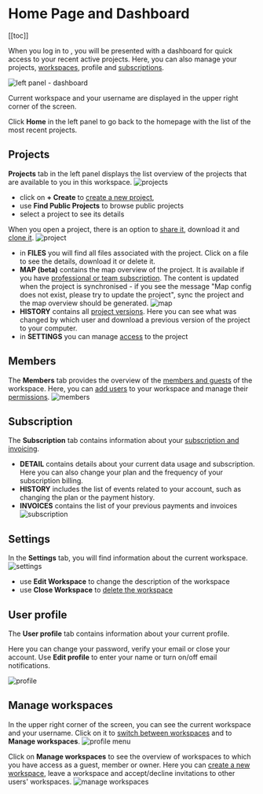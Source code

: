 # Home Page and Dashboard
[[toc]]

When you log in to <AppDomainNameLink desc="Mergin Maps"/>, you will be presented with a dashboard for quick access to your recent active projects. Here, you can also manage your projects, [workspaces](./workspaces/), profile and [subscriptions](../setup/subscriptions/).

![left panel - dashboard](./web-dashboard-panel.png)

Current workspace and your username are displayed in the upper right corner of the screen.

Click **Home** in the left panel to go back to the homepage with the list of the most recent projects. 

## Projects
**Projects** tab in the left panel displays the list overview of the projects that are available to you in this workspace.
![projects](./web-projects-tab.png)

- click on **+ Create** to [create a new project](./create-project/#create-a-project-through-merginmaps-com), 
- use **Find Public Projects** to browse public projects
- select a project to see its details

When you open a project, there is an option to [share it](./project-advanced/), download it and [clone it](./create-project/#clone-an-existing-project-through-merginmaps-com).
![project](./mergin-project.png)

- in **FILES** you will find all files associated with the project. Click on a file to see the details, download it or delete it.
- **MAP (beta)** contains the map overview of the project. It is available if you have [professional or team subscription](https://merginmaps.com/pricing). The content is updated when the project is synchronised - if you see the message "Map config does not exist, please try to update the project", sync the project and the map overview should be generated.
   ![map](./mergin-map.png)
- **HISTORY** contains all [project versions](./project-details/). Here you can see what was changed by which user and download a previous version of the project to your computer.
- in **SETTINGS** you can manage [access](./project-advanced/) to the project 

## Members
The **Members** tab provides the overview of the [members and guests](./permissions/#workspace-members-and-guests) of the workspace. Here, you can [add users](./project-advanced/#add-users-to-a-workspace) to your workspace and manage their [permissions](./permissions/).
![members](./web-members.png)

## Subscription
The **Subscription** tab contains information about your [subscription and invoicing](../setup/subscriptions/).
- **DETAIL** contains details about your current data usage and subscription. Here you can also change your plan and the frequency of your subscription billing.
- **HISTORY** includes the list of events related to your account, such as changing the plan or the payment history.
- **INVOICES** contains the list of your previous payments and invoices
![subscription](../setup/subscriptions/subscriptions.png)

## Settings
In the **Settings** tab, you will find information about the current workspace. 
![settings](./web-settings.png)
- use **Edit Workspace** to change the description of the workspace
- use **Close Workspace** to [delete the workspace](./workspaces/#how-to-delete-a-workspace)

## User profile
The **User profile** tab contains information about your current profile.

Here you can change your password, verify your email or close your account. Use **Edit profile** to enter your name or turn on/off email notifications. 

![profile](./mergin-user-profile.png) 

## Manage workspaces
In the upper right corner of the screen, you can see the current workspace and your username. Click on it to [switch between workspaces](./workspaces/#how-to-switch-between-workspaces) and to **Manage workspaces**.
![profile menu](./workspaces/web-switch-workspace.png)

Click on **Manage workspaces** to see the overview of workspaces to which you have access as a guest, member or owner. Here you can [create a new workspace](./workspaces/#how-to-create-a-new-workspace), leave a workspace and accept/decline invitations to other users' workspaces.
![manage workspaces](./web-manage-workspaces.png)
